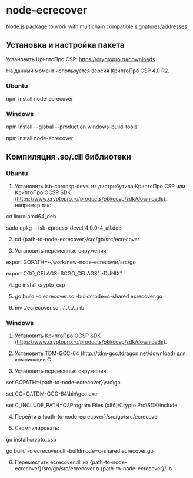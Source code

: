 # node-ecrecover
Node.js package to work with multichain compatible signatures/addresses

## Установка и настройка пакета

Установить КриптоПро CSP: https://cryptopro.ru/downloads

На данный момент используется версия КриптоПро CSP 4.0 R2.

### Ubuntu

npm install node-ecrecover

### Windows

npm install --global --production windows-build-tools

npm install node-ecrecover


## Компиляция .so/.dll библиотеки

### Ubuntu

1) Установить lsb-cprocsp-devel из дистрибутива КриптоПро CSP или КриптоПро OCSP SDK (https://www.cryptopro.ru/products/pki/ocsp/sdk/downloads), например так:

cd linux-amd64_deb

sudo dpkg -i lsb-cprocsp-devel_4.0.0-4_all.deb

2) cd {path-to-node-ecrecover}/src/go/src/ecrecover

3) Установить переменные окружения:

export GOPATH=~/work/new-node-ecrecover/src/go

export CGO_CFLAGS=$CGO_CFLAGS" -DUNIX"

4) go install crypto_csp

5) go build -o ecrecover.so -buildmode=c-shared ecrecover.go

6) mv ./ecrecover.so ../../../../lib


### Windows

1) Установить КриптоПро OCSP SDK (https://www.cryptopro.ru/products/pki/ocsp/sdk/downloads).

2) Установить TDM-GCC-64 (http://tdm-gcc.tdragon.net/download) для компиляции C.

3) Установить переменные окружения:

set GOPATH={path-to-node-ecrecover}\src\go

set CC=C:\TDM-GCC-64\bin\gcc.exe

set C_INCLUDE_PATH=C:\Program Files (x86)\Crypto Pro\SDK\include

4) Перейти в {path-to-node-ecrecover}/src/go/src/ecrecover

5) Скомпилировать:

go install crypto_csp

go build -o ecrecover.dll -buildmode=c-shared ecrecover.go

6) Переместить ecrecover.dll из {path-to-node-ecrecover}/src/go/src/ecrecover в {path-to-node-ecrecover}/lib

